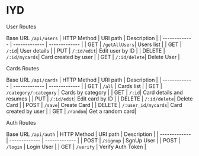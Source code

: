 # IYD

User Routes

Base URL `/api/users`
| HTTP Method   |  URI path     |  Description  | 
| ------------- | ------------- | ------------- | 
| GET | `/getAllUsers`| Users list |
| GET | `/:id`| User details  |
| PUT | `/:id/edit`| Edit user by ID |
| DELETE | `/:id/mycards`| Card created by user |
| GET | `/:id/delete`| Delete User |


Cards Routes

Base URL `/api/cards`
| HTTP Method   |  URI path     |  Description  | 
| ------------- | ------------- | ------------- | 
| GET | `/all` | Cards list |
| GET | `/category/:category` | Cards by category |
| GET | `/:id`| Card details and resumes |
| PUT | `/:id/edit`| Edit card by ID |
| DELETE | `/:id/delete`| Delete Card |
| POST | `/save`| Create Card |
| DELETE | `/:user_id/mycards`| Card created by user |
| GET | `/random`| Get a random card|


Auth Routes

Base URL `/api/auth`
| HTTP Method   |  URI path     |  Description  | 
| ------------- | ------------- | ------------- | 
| POST | `/signup` | SgnUp User |
| POST | `/login` | Login User |
| GET | `/verify` | Verify Auth Token |

